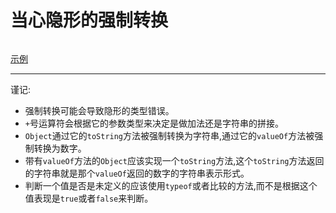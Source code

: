 # 当心隐形的强制转换

```javascript
```
[示例](item3/demo.js)

-----
谨记:
+ 强制转换可能会导致隐形的类型错误。
+ `+`号运算符会根据它的参数类型来决定是做加法还是字符串的拼接。
+ `Object`通过它的`toString`方法被强制转换为字符串,通过它的`valueOf`方法被强制转换为数字。
+ 带有`valueOf`方法的`Object`应该实现一个`toString`方法,这个`toString`方法返回的字符串就是那个`valueOf`返回的数字的字符串表示形式。
+ 判断一个值是否是未定义的应该使用`typeof`或者比较的方法,而不是根据这个值表现是`true`或者`false`来判断。